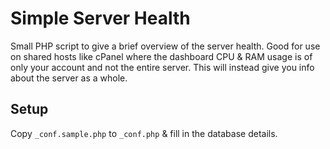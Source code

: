 # Simple Server Health
Small PHP script to give a brief overview of the server health. Good for use on shared hosts like cPanel where the dashboard CPU & RAM usage is of only your account and not the entire server. This will instead give you info about the server as a whole.

## Setup
Copy <code>_conf.sample.php</code> to <code>_conf.php</code> & fill in the database details.
